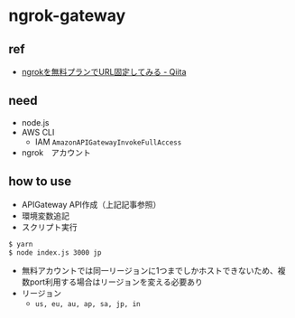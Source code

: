 # ngrok-gateway

## ref

- [ngrokを無料プランでURL固定してみる - Qiita](https://qiita.com/miso_develop/items/bdcf15489b069ba1fa61)

## need

- node.js
- AWS CLI
  - IAM `AmazonAPIGatewayInvokeFullAccess`
- ngrok　アカウント

## how to use

- APIGateway API作成（上記記事参照）
- 環境変数追記
- スクリプト実行

```sh
$ yarn
$ node index.js 3000 jp
```

- 無料アカウントでは同一リージョンに1つまでしかホストできないため、複数port利用する場合はリージョンを変える必要あり
- リージョン
  - `us, eu, au, ap, sa, jp, in`
